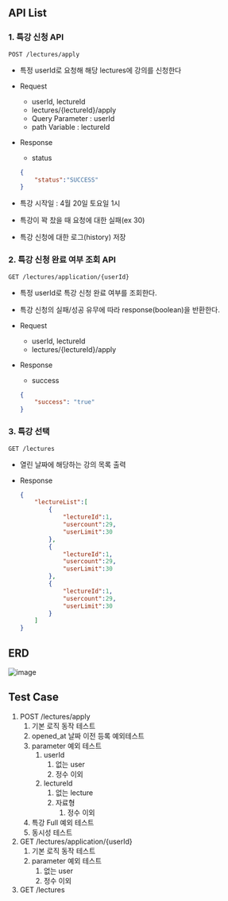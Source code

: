 ## API List

### 1. 특강 신청 API

`POST /lectures/apply`

- 특정 userId로 요청해 해당 lectures에 강의를 신청한다
- Request
    - userId, lectureId
    - lectures/{lectureId}/apply
    - Query Parameter : userId
    - path Variable : lectureId
- Response
    - status
    
    ```json
    {
    	"status":"SUCCESS"
    }
    ```
    
- 특강 시작일 : 4월 20일 토요일 1시
- 특강이 꽉 찼을 때 요청에 대한 실패(ex 30)
- 특강 신청에 대한 로그(history) 저장

### 2. 특강 신청 완료 여부 조회 API

`GET /lectures/application/{userId}` 

- 특정 userId로 특강 신청 완료 여부를 조회한다.
- 특강 신청의 실패/성공 유무에 따라 response(boolean)을 반환한다.
- Request
    - userId, lectureId
    - lectures/{lectureId}/apply
- Response
    - success
    
    ```json
    {
    	"success": "true"
    }
    ```
    

### 3. 특강 선택

`GET /lectures`

- 열린 날짜에 해당하는 강의 목록 출력
- Response
    
    ```json
    {
    	"lectureList":[
    		{
    			"lectureId":1,
    			"usercount":29,
    			"userLimit":30
    		},
    		{
    			"lectureId":1,
    			"usercount":29,
    			"userLimit":30
    		},
    		{
    			"lectureId":1,
    			"usercount":29,
    			"userLimit":30
    		}
    	]
    }
    ```

## ERD
![image](https://github.com/faulty337/hhplus-tdd-2/assets/37091532/2a0b6db2-a502-4802-a87a-efe94de24ffc)


## Test Case

1. POST /lectures/apply
    1. 기본 로직 동작 테스트
    2. opened_at 날짜 이전 등록 예외테스트
    3. parameter 예외 테스트
        1. userId
            1. 없는 user
            2. 정수 이외
        2. lectureId
            1. 없는 lecture
            2. 자료형
                1. 정수 이외
    4. 특강 Full 예외 테스트
    5. 동시성 테스트
2. GET /lectures/application/{userId}
    1. 기본 로직 동작 테스트
    2. parameter 예외 테스트
        1. 없는 user
        2. 정수 이외
3. GET /lectures
